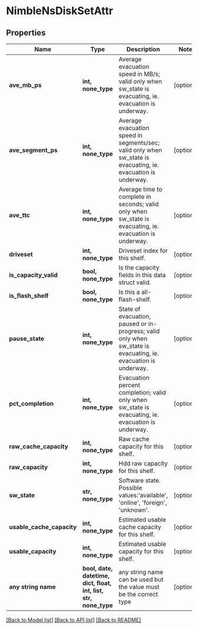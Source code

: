 # NimbleNsDiskSetAttr


## Properties
Name | Type | Description | Notes
------------ | ------------- | ------------- | -------------
**ave_mb_ps** | **int, none_type** | Average evacuation speed in MB/s; valid only when sw_state is evacuating, ie. evacuation is underway. | [optional] 
**ave_segment_ps** | **int, none_type** | Average evacuation speed in segments/sec; valid only when sw_state is evacuating, ie. evacuation is underway. | [optional] 
**ave_ttc** | **int, none_type** | Average time to complete in seconds; valid only when sw_state is evacuating, ie. evacuation is underway. | [optional] 
**driveset** | **int, none_type** | Driveset index for this shelf. | [optional] 
**is_capacity_valid** | **bool, none_type** | Is the capacity fields in this data struct valid. | [optional] 
**is_flash_shelf** | **bool, none_type** | Is this a all-flash-shelf. | [optional] 
**pause_state** | **int, none_type** | State of evacuation, paused or in-progress; valid only when sw_state is evacuating, ie. evacuation is underway. | [optional] 
**pct_completion** | **int, none_type** | Evacuation percent completion; valid only when sw_state is evacuating, ie. evacuation is underway. | [optional] 
**raw_cache_capacity** | **int, none_type** | Raw cache capacity for this shelf. | [optional] 
**raw_capacity** | **int, none_type** | Hdd raw capacity for this shelf. | [optional] 
**sw_state** | **str, none_type** | Software state. Possible values:&#39;available&#39;, &#39;online&#39;, &#39;foreign&#39;, &#39;unknown&#39;. | [optional] 
**usable_cache_capacity** | **int, none_type** | Estimated usable cache capacity for this shelf. | [optional] 
**usable_capacity** | **int, none_type** | Estimated usable capacity for this shelf. | [optional] 
**any string name** | **bool, date, datetime, dict, float, int, list, str, none_type** | any string name can be used but the value must be the correct type | [optional]

[[Back to Model list]](../README.md#documentation-for-models) [[Back to API list]](../README.md#documentation-for-api-endpoints) [[Back to README]](../README.md)


